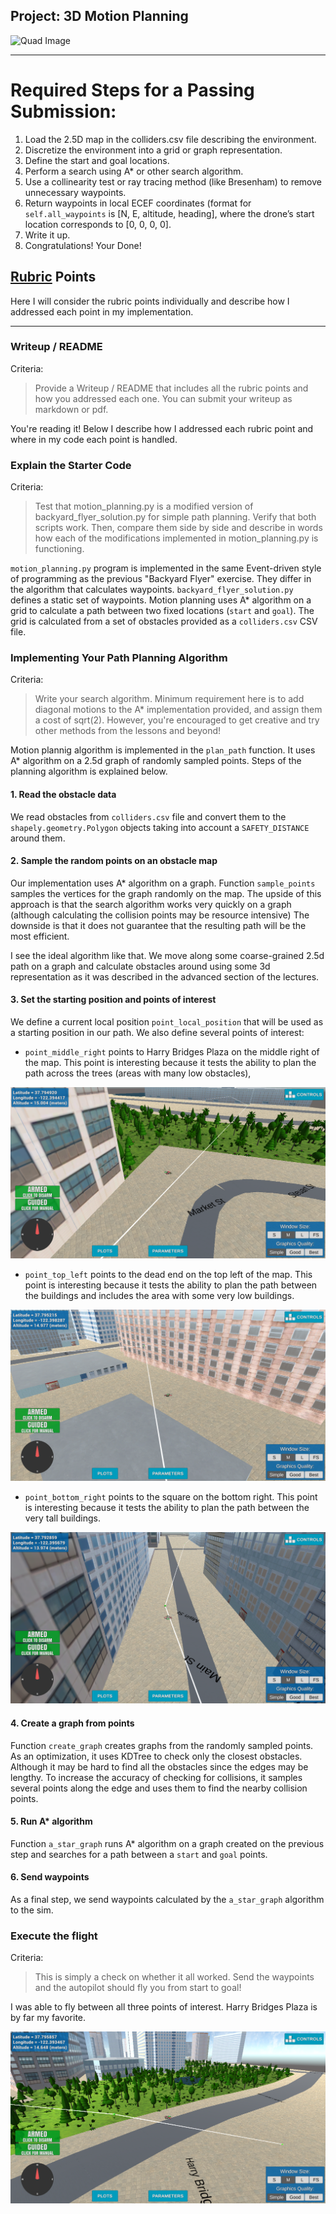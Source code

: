 ## Project: 3D Motion Planning
![Quad Image](./misc/enroute.png)

---


# Required Steps for a Passing Submission:
1. Load the 2.5D map in the colliders.csv file describing the environment.
2. Discretize the environment into a grid or graph representation.
3. Define the start and goal locations.
4. Perform a search using A* or other search algorithm.
5. Use a collinearity test or ray tracing method (like Bresenham) to remove unnecessary waypoints.
6. Return waypoints in local ECEF coordinates (format for `self.all_waypoints` is [N, E, altitude, heading], where the drone’s start location corresponds to [0, 0, 0, 0].
7. Write it up.
8. Congratulations!  Your Done!


## [Rubric](https://review.udacity.com/#!/rubrics/1534/view) Points

Here I will consider the rubric points individually and describe how I addressed each point in my implementation.

---
### Writeup / README

Criteria:

> Provide a Writeup / README that includes all the rubric points and how you addressed each one. You can submit your writeup as markdown or pdf.

You're reading it! Below I describe how I addressed each rubric point and where in my code each point is handled.

### Explain the Starter Code

Criteria:

> Test that motion_planning.py is a modified version of backyard_flyer_solution.py for simple path planning. Verify that both scripts work. Then, compare them side by side and describe in words how each of the modifications implemented in motion_planning.py is functioning.

`motion_planning.py` program is implemented in the same Event-driven style of
programming as the previous "Backyard Flyer" exercise. They differ in the
algorithm that calculates waypoints. `backyard_flyer_solution.py` defines a
static set of waypoints. Motion planning uses A* algorithm on a grid to
calculate a path between two fixed locations (`start` and `goal`). The grid is
calculated from a set of obstacles provided as a `colliders.csv` CSV file.

### Implementing Your Path Planning Algorithm

Criteria:

> Write your search algorithm. Minimum requirement here is to add diagonal motions to the A* implementation provided, and assign them a cost of sqrt(2). However, you're encouraged to get creative and try other methods from the lessons and beyond!

Motion plannig algorithm is implemented in the `plan_path` function. It uses A*
algorithm on a 2.5d graph of randomly sampled points. Steps of the planning
algorithm is explained below.

#### 1. Read the obstacle data

We read obstacles from `colliders.csv` file and convert them to the
`shapely.geometry.Polygon` objects taking into account a `SAFETY_DISTANCE`
around them.

#### 2. Sample the random points on an obstacle map

Our implementation uses A* algorithm on a graph. Function `sample_points`
samples the vertices for the graph randomly on the map.  The upside of this
approach is that the search algorithm works very quickly on a graph (although
calculating the collision points may be resource intensive) The downside is that
it does not guarantee that the resulting path will be the most efficient.

I see the ideal algorithm like that. We move along some coarse-grained 2.5d path
on a graph and calculate obstacles around using some 3d representation as it was
described in the advanced section of the lectures.

#### 3. Set the starting position and points of interest

We define a current local position `point_local_position` that will be used as a
starting position in our path. We also define several points of interest:

- `point_middle_right` points to Harry Bridges Plaza on the middle right of the
  map. This point is interesting because it tests the ability to plan the path
  across the trees (areas with many low obstacles),

![Towards Forest](./misc/2018-08-05-152220_1274x693_scrot.png)

- `point_top_left` points to the dead end on the top left of the map. This point
  is interesting because it tests the ability to plan the path between the
  buildings and includes the area with some very low buildings.

![Above Low Buildings](./misc/2018-08-05-152651_1274x693_scrot.png)

- `point_bottom_right` points to the square on the bottom right. This point is
  interesting because it tests the ability to plan the path between the very
  tall buildings.

![Between Buildings](./misc/2018-08-05-171320_1274x693_scrot.png)


#### 4. Create a graph from points

Function `create_graph` creates graphs from the randomly sampled points. As an
optimization, it uses KDTree to check only the closest obstacles. Although it
may be hard to find all the obstacles since the edges may be lengthy. To
increase the accuracy of checking for collisions, it samples several points
along the edge and uses them to find the nearby collision points.

#### 5. Run A* algorithm

Function `a_star_graph` runs A* algorithm on a graph created on the previous
step and searches for a path between a `start` and `goal` points.

#### 6. Send waypoints

As a final step, we send waypoints calculated by the `a_star_graph` algorithm to
the sim.


### Execute the flight

Criteria:

> This is simply a check on whether it all worked. Send the waypoints and the autopilot should fly you from start to goal!

I was able to fly between all three points of interest. Harry Bridges Plaza is
by far my favorite.

![Harry Bridges Plaza](./misc/2018-08-05-172826_1274x693_scrot.png)
